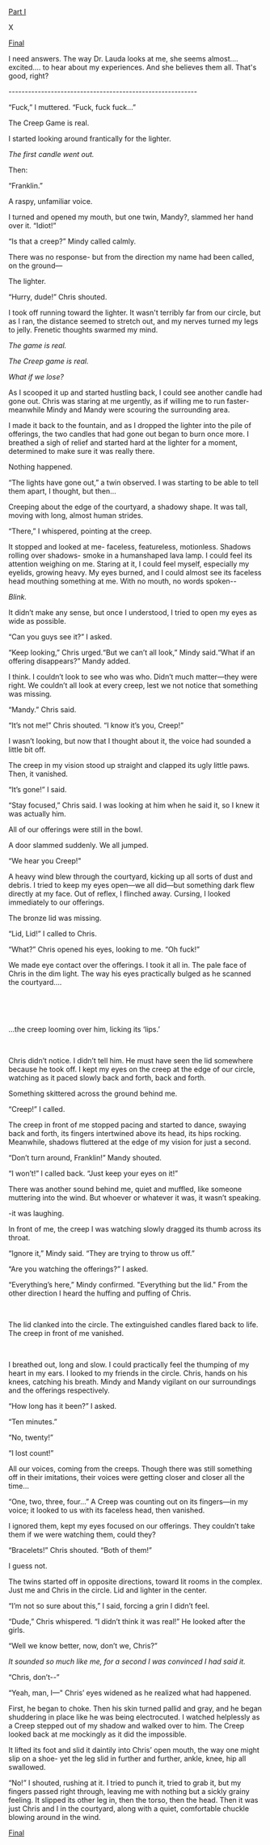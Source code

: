 [Part I](https://www.reddit.com/r/nosleep/comments/wtr00g/we_played_creep_in_an_abandoned_apartment_complex/)

X

[Final](https://www.reddit.com/r/nosleep/comments/wwdgug/we_played_creep_in_an_abandoned_apartment_complex/)

I need answers. The way Dr. Lauda looks at me, she seems almost.... excited.... to hear about my experiences. And she believes them all. That's good, right?

\----------------------------------------------------------

“Fuck,” I muttered. “Fuck, fuck fuck…”

The Creep Game is real.

I started looking around frantically for the lighter.

*The first candle went out.*

Then:

“Franklin.”

A raspy, unfamiliar voice.

I turned and opened my mouth, but one twin, Mandy?, slammed her hand over it. “Idiot!”

“Is that a creep?” Mindy called calmly.

There was no response- but from the direction my name had been called, on the ground—

The lighter.

“Hurry, dude!” Chris shouted.

I took off running toward the lighter. It wasn't terribly far from our circle, but as I ran, the distance seemed to stretch out, and my nerves turned my legs to jelly. Frenetic thoughts swarmed my mind.

*The game is real.*

*The Creep game is real.*

*What if we lose?*

As I scooped it up and started hustling back, I could see another candle had gone out. Chris was staring at me urgently, as if willing me to run faster- meanwhile Mindy and Mandy were scouring the surrounding area.

I made it back to the fountain, and as I dropped the lighter into the pile of offerings, the two candles that had gone out began to burn once more. I breathed a sigh of relief and started hard at the lighter for a moment, determined to make sure it was really there.

Nothing happened.

“The lights have gone out,” a twin observed. I was starting to be able to tell them apart, I thought, but then…

Creeping about the edge of the courtyard, a shadowy shape. It was tall, moving with long, almost human strides.

“There,” I whispered, pointing at the creep.

It stopped and looked at me- faceless, featureless, motionless. Shadows rolling over shadows- smoke in a humanshaped lava lamp. I could feel its attention weighing on me. Staring at it, I could feel myself, especially my eyelids, growing heavy. My eyes burned, and I could almost see its faceless head mouthing something at me.  With no mouth, no words spoken--

*Blink.*

It didn’t make any sense, but once I understood, I tried to open my eyes as wide as possible.

“Can you guys see it?” I asked.

“Keep looking,” Chris urged.“But we can’t all look,” Mindy said.“What if an offering disappears?” Mandy added.

I think. I couldn’t look to see who was who. Didn’t much matter—they were right. We couldn’t all look at every creep, lest we not notice that something was missing.

“Mandy.” Chris said.

“It’s not me!” Chris shouted. “I know it’s you, Creep!”

I wasn’t looking, but now that I thought about it, the voice had sounded a little bit off.

The creep in my vision stood up straight and clapped its ugly little paws. Then, it vanished.

“It’s gone!” I said.

“Stay focused,” Chris said. I was looking at him when he said it, so I knew it was actually him.

All of our offerings were still in the bowl.

A door slammed suddenly. We all jumped.

“We hear you Creep!"

A heavy wind blew through the courtyard, kicking up all sorts of dust and debris. I tried to keep my eyes open—we all did—but something dark flew directly at my face. Out of reflex, I flinched away. Cursing, I looked immediately to our offerings.

The bronze lid was missing.

“Lid, Lid!” I called to Chris.

“What?” Chris opened his eyes, looking to me. “Oh fuck!”

We made eye contact over the offerings. I took it all in. The pale face of Chris in the dim light. The way his eyes practically bulged as he scanned the courtyard….

&#x200B;

&#x200B;

…the creep looming over him, licking its ‘lips.’

&#x200B;

Chris didn’t notice. I didn’t tell him. He must have seen the lid somewhere because he took off. I kept my eyes on the creep at the edge of our circle, watching as it paced slowly back and forth, back and forth.

Something skittered across the ground behind me.

“Creep!” I called.

The creep in front of me stopped pacing and started to dance, swaying back and forth, its fingers intertwined above its head, its hips rocking. Meanwhile, shadows fluttered at the edge of my vision for just a second.

“Don’t turn around, Franklin!” Mandy shouted.

“I won’t!” I called back. “Just keep your eyes on it!”

There was another sound behind me, quiet and muffled, like someone muttering into the wind. But whoever or whatever it was, it wasn’t speaking.

\-it was laughing.

In front of me, the creep I was watching slowly dragged its thumb across its throat.

“Ignore it,” Mindy said. “They are trying to throw us off.”

“Are you watching the offerings?” I asked.

“Everything’s here,” Mindy confirmed. "Everything but the lid." From the other direction I heard the huffing and puffing of Chris.

&#x200B;

The lid clanked into the circle. The extinguished candles flared back to life. The creep in front of me vanished.

&#x200B;

I breathed out, long and slow. I could practically feel the thumping of my heart in my ears. I looked to my friends in the circle. Chris, hands on his knees, catching his breath. Mindy and Mandy vigilant on our surroundings and the offerings respectively.

“How long has it been?” I asked.

“Ten minutes.”

“No, twenty!”

“I lost count!”

All our voices, coming from the creeps. Though there was still something off in their imitations, their voices were getting closer and closer all the time…

“One, two, three, four…” A Creep was counting out on its fingers—in my voice; it looked to us with its faceless head, then vanished.

I ignored them, kept my eyes focused on our offerings. They couldn’t take them if we were watching them, could they?

“Bracelets!” Chris shouted. “Both of them!”

I guess not.

The twins started off in opposite directions, toward lit rooms in the complex. Just me and Chris in the circle. Lid and lighter in the center.

“I’m not so sure about this,” I said, forcing a grin I didn’t feel.

“Dude,” Chris whispered. “I didn’t think it was real!” He looked after the girls.

“Well we know better, now, don’t we, Chris?”

*It sounded so much like me, for a second I was convinced I had said it.*

“Chris, don’t--”

“Yeah, man, I—" Chris’ eyes widened as he realized what had happened.

First, he began to choke. Then his skin turned pallid and gray, and he began shuddering in place like he was being electrocuted. I watched helplessly as a Creep stepped out of my shadow and walked over to him. The Creep looked back at me mockingly as it did the impossible.

It lifted its foot and slid it daintily into Chris’ open mouth, the way one might slip on a shoe- yet the leg slid in further and further, ankle, knee, hip all swallowed.

“No!” I shouted, rushing at it. I tried to punch it, tried to grab it, but my fingers passed right through, leaving me with nothing but a sickly grainy feeling. It slipped its other leg in, then the torso, then the head. Then it was just Chris and I in the courtyard, along with a quiet, comfortable chuckle blowing around in the wind.

[Final](https://www.reddit.com/r/nosleep/comments/wwdgug/we_played_creep_in_an_abandoned_apartment_complex/)